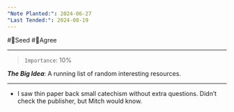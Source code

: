 ```yaml
---
"Note Planted:": 2024-06-27
"Last Tended:": 2024-08-19
---
```

#🌱Seed  #🙂Agree
****
>`Importance`: 10%
 
***The Big Idea***: A running list of random interesting resources.

* * *

- I saw thin paper back small catechism without extra questions. Didn’t check the publisher, but Mitch would know.


